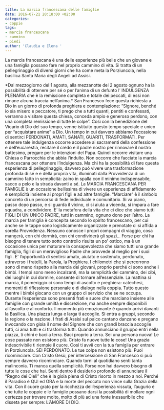 ```yaml
---
title: La marcia francescana delle famiglie
date: 2016-07-21 20:18:00 +02:00
categories:
- coppie
tags:
- marcia francescana
- cammino
- piedi
author: 'Claudia e Elena '
---
```


La marcia francescana è una delle esperienze più belle che un giovane e una famiglia possano fare nel proprio cammino di vita. Si tratta di un pellegrinaggio di diversi giorni che ha come meta la Porziuncola, nella basilica Santa Maria degli Angeli ad Assisi.

\*Dal mezzogiorno del 1 agosto, alla mezzanotte del 2 agosto ognuno ha la possibilità di ottenere per sé o per l’anima di un defunto l’ INDULGENZA PLENARIA  che è la remissione completa e totale dei peccati, di essi non rimane alcuna traccia nell’anima.\*  San Francesco fece questa richiesta a Dio in un giorno di profonda preghiera e contemplazione: “Signore, benché io sia misero e peccatore, ti prego che a tutti quanti, pentiti e confessati, verranno a visitare questa chiesa, conceda ampio e generoso perdono, con una completa remissione di tutte le colpe”. Così con la benedizione del Vicario di Dio del suo tempo, venne istituito questo tempo speciale e unico per “acquistare anime” a Dio. Un tempo in cui davvero abbiamo l’occasione di sentirci PERDONATI, AMATI, SANATI, GUARITI, TRASFORMATI. Per ottenere tale indulgenza occorre accedere ai sacramenti della confessione e dell’eucarestia, recitare il credo e il padre nostro per rinnovare il nostro battesimo, pregare per le intenzioni del Papa. Quindi occorre visitare una Chiesa o Parrocchia che abbia l’indulto. Non occorre che facciate la marcia francescana per ottenere l’Indulgenza. Ma chi ha la possibilità di fare questa esperienza di pellegrinaggio, davvero può vivere una trasformazione profonda di sé e e della propria vita, illuminati dalla Provvidenza di un cammino fatto in semplicità: zaino in spalla con il minimo indispensabile, sacco a pelo e la strada davanti a sé. La MARCIA FRANCESCANA PER FAMIGLIE è un occasione bellissima di vivere un esperienza di affidamento e semplicità insieme ai propri figli e ad altre famiglie.  “Marciare” è il simbolo concreto di un percorso di fede individuale e comunitario. Si va piano, passo dopo passo, e si guarda il vicino, ci si aiuta a vicenda, si impara a fare squadra, a condividere. E’ la metafora della vita che ci dice che siamo tutti FIGLI DI UN UNICO PADRE, tutti in cammino, ognuno dono per l’altro. La marcia per famiglia è concepita secondo lo spirito francescano, per cui anche se le tappe sono logisticamente organizzate  e prenotate ci si affida a  sorella Provvidenza. Nessuno conosce i propri compagni di viaggio, cosa mangerà, con chi dormirà, con chi condividerà gli spazi… Forse per chi ha bisogno di tenere tutto sotto controllo risulta un po' ostico, ma è un occasione unica per maturare la consapevolezza che siamo tutti una grande famiglia, figli di un meraviglioso Padre che provvede al meglio per i suoi figli. E’ l’opportunità di sentirsi amato, aiutato e sostenuto, perdonato, attraverso i fratelli, la Parola, la Preghiera. I chilometri che si percorrono sono di meno rispetto alla marcia dei giovani, proprio perché ci sono anche i bimbi. I tempi sono meno incalzanti, ma la semplicità del cammino, dei cibi, dei luoghi in cui dormire, consente di tornare all’essenziale. La mattina si marcia, il pomeriggio ci sono tempi di ascolto e preghiera: catechesi, momenti di riflessione personale e di dialogo nella coppia. Tutto questo mentre i bimbi giocano con un gruppo di servizio che se ne occupa. Durante l’esperienza sono presenti frati e suore che marciano insieme alle famiglie con grande umiltà e discrezione, ma anche sempre disponibili all’ascolto e al conforto. Il momento più emozionante è quando arrivi davanti la Basilica. Una piazza lunga e larga ti accoglie. Si entra a gruppi, secondo la regione o la nazione. I frati di Assisi sul palco cantano danzano e pregano invocando con gioia il nome del Signore che con grandi braccia accoglie tutti, ci ama tutti e ci trasforma tutti. Quando annunciano il gruppo entri nella piazza, ti chini e baci a terra. Baci proprio a terra. Sei una persona nuova! Le cose passate non esistono più. Cristo fa nuove tutte le cose! Una grazia indescrivibile ti riempie il cuore. Così ti avvii con la tua famiglia per entrare in Porziuncola. SEI PERDONATO. Le tue colpe non esistono più. Puoi ricominciare. Con Cristo Gesù, per intercessione di San Francesco si può sempre davvero ricominciare. Quando torni al quotidiano senti tanta malinconia. Ti manca quella semplicità. Forse non hai davvero bisogno di tutte le cose che hai. Senti dentro il desiderio profondo di annunciare il “Regno dei Cieli” che è la gioia piena di Cristo risorto in mezzo a noi. Perché il Paradiso è QUI ed ORA e la morte del peccato non vince sulla Grazia della vita.
Con il cuore grato per la ricchezza dell’esperienza vissuta, l’augurio è che tutte le coppie e le famiglie possano darsi la possibilità di mollare ogni certezza per trovare  molto, molto di più ad una fonte inesauribile che disseta per sempre: L’AMORE DI DIO.